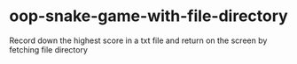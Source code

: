 # oop-snake-game-with-file-directory
Record down the highest score in a txt file and return on the screen by fetching file directory
